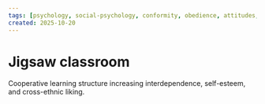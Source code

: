 ```yaml
---
tags: [psychology, social-psychology, conformity, obedience, attitudes, attribution, prejudice, aggression, prosocial]
created: 2025-10-20
---
```

# Jigsaw classroom

Cooperative learning structure increasing interdependence, self-esteem, and cross-ethnic liking.
